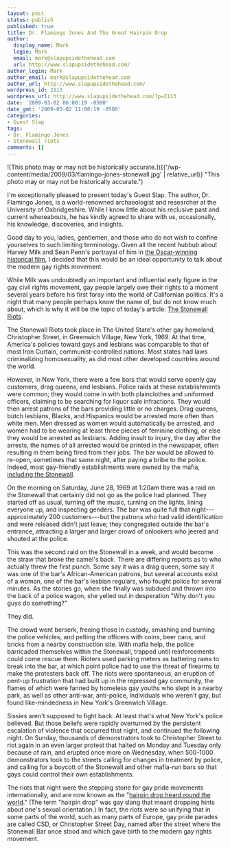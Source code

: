 ```yaml
---
layout: post
status: publish
published: true
title: Dr. Flamingo Jones And The Great Hairpin Drop
author:
  display_name: Mark
  login: Mark
  email: mark@slapupsidethehead.com
  url: http://www.slapupsidethehead.com/
author_login: Mark
author_email: mark@slapupsidethehead.com
author_url: http://www.slapupsidethehead.com/
wordpress_id: 2113
wordpress_url: http://www.slapupsidethehead.com/?p=2113
date: '2009-03-02 06:00:19 -0500'
date_gmt: '2009-03-02 11:00:19 -0500'
categories:
- Guest Slap
tags:
- Dr. Flamingo Jones
- Stonewall riots
comments: []
---
```

![This photo may or may not be historically accurate.]({{'/wp-content/media/2009/03/flamingo-jones-stonewall.jpg' | relative_url}} "This photo may or may not be historically accurate.")

I'm exceptionally pleased to present today's Guest Slap. The author, Dr. Flamingo Jones, is a world-renowned archaeologist and researcher at the University of Oxbridgeshire. While I know little about his reclusive past and current whereabouts, he has kindly agreed to share with us, occasionally, his knowledge, discoveries, and insights.

Good day to you, ladies, gentlemen, and those who do not wish to confine yourselves to such limiting terminology. Given all the recent hubbub about Harvey Milk and Sean Penn's portrayal of him in [the Oscar-winning historical film](http://www.imdb.com/title/tt1013753/ "Fully deservng of every award it won, and some that it didn't win."), I decided that this would be an ideal opportunity to talk about the modern gay rights movement.

While Milk was undoubtedly an important and influential early figure in the gay civil rights movement, gay people largely owe their rights to a moment several years before his first foray into the world of Californian politics. It's a night that many people perhaps know the name of, but do not know much about, which is why it will be the topic of today's article: [The Stonewall Riots](http://en.wikipedia.org/wiki/Stonewall_riots "Not named after or related to Walt Disney.").

The Stonewall Riots took place in The United State's other gay homeland, Christopher Street, in Greenwich Village, New York, 1969. At that time, America's policies toward gays and lesbians was comparable to that of most Iron Curtain, communist-controlled nations.  Most states had laws criminalizing homosexuality, as did most other developed countries around the world.

However, in New York, there were a few bars that would serve openly gay customers, drag queens, and lesbians.  Police raids at these establishments were common; they would come in with both plainclothes and uniformed officers, claiming to be searching for liquor sale infractions. They would then arrest patrons of the bars providing little or no charges. Drag queens, butch lesbians, Blacks, and Hispanics would be arrested more often than white men. Men dressed as women would automatically be arrested, and women had to be wearing at least three pieces of feminine clothing, or else they would be arrested as lesbians. Adding insult to injury, the day after the arrests, the names of all arrested would be printed in the newspaper, often resulting in them being fired from their jobs. The bar would be allowed to re-open, sometimes that same night, after paying a bribe to the police. Indeed, most gay-friendly establishments were owned by the mafia, [including the Stonewall](http://www.planetout.com/news/history/archive/06211999.html "Do the mafia still own bars today, anyway?").

On the morning on Saturday, June 28, 1969 at 1:20am there was a raid on the Stonewall that certainly did not go as the police had planned. They started off as usual, turning off the music, turning on the lights, lining everyone up, and inspecting genders. The bar was quite full that night---approximately 200 customers---but the patrons who had valid identification and were released didn't just leave; they congregated outside the bar's entrance, attracting a larger and larger crowd of onlookers who jeered and shouted at the police.

This was the second raid on the Stonewall in a week, and would become the straw that broke the camel's back. There are differing reports as to who actually threw the first punch. Some say it was a drag queen, some say it was one of the bar's African-American patrons, but several accounts exist of a woman, one of the bar's lesbian regulars, who fought police for several minutes. As the stories go, when she finally was subdued and thrown into the back of a police wagon, she yelled out in desperation "Why don't you guys do something?"

They did.

The crowd went berserk, freeing those in custody, smashing and burning the police vehicles, and pelting the officers with coins, beer cans, and bricks from a nearby construction site.  With mafia help, the police barricaded themselves within the Stonewall, trapped until reinforcements could come rescue them. Rioters used parking meters as battering rams to break into the bar, at which point police had to use the threat of firearms to make the protesters back off. The riots were spontaneous, an eruption of pent-up frustration that had built up in the repressed gay community, the flames of which were fanned by homeless gay youths who slept in a nearby park, as well as other anti-war, anti-police, individuals who weren't gay, but found like-mindedness in New York's Greenwich Village.

Sissies aren't supposed to fight back. At least that's what New York's police believed. But those beliefs were rapidly overturned by the persistent escalation of violence that occurred that night, and continued the following night. On Sunday, thousands of demonstrators took to Christopher Street to riot again in an even larger protest that halted on Monday and Tuesday only because of rain, and erupted once more on Wednesday, when 500-1000 demonstrators took to the streets calling for changes in treatment by police, and calling for a boycott of the Stonewall and other mafia-run bars so that gays could control their own establishments.

The riots that night were the stepping stone for gay pride movements internationally, and are now known as the "[hairpin drop heard round the world](http://www.glbtq.com/social-sciences/stonewall_riots.html "Ting, ting, tingle-tingle-tingle...")." (The term "hairpin drop" was gay slang that meant dropping hints about one's sexual orientation.) In fact, the riots were so unifying that in some parts of the world, such as many parts of Europe, gay pride parades are called CSD, or Christopher Street Day, named after the street where the Stonewall Bar once stood and which gave birth to the modern gay rights movement.

